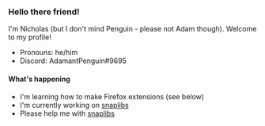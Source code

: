### Hello there friend!
I'm Nicholas (but I don't mind Penguin - please not Adam though). Welcome to my profile!
 - Pronouns: he/him
 - Discord: AdamantPenguin#9695
#### What's happening
 - I'm learning how to make Firefox extensions (see below)
 - I'm currently working on [snaplibs](https://github.com/AdamantPenguin/snaplibs)
 - Please help me with [snaplibs](https://github.com/AdamantPenguin/snaplibs)
<!--
**AdamantPenguin/AdamantPenguin** is a ✨ _special_ ✨ repository because its `README.md` (this file) appears on your GitHub profile.

Here are some ideas to get you started:

- 🔭 I’m currently working on ...
- 🌱 I’m currently learning ...
- 👯 I’m looking to collaborate on ...
- 🤔 I’m looking for help with ...
- 💬 Ask me about ...
- 📫 How to reach me: ...
- 😄 Pronouns: ...
- ⚡ Fun fact: ...
-->
